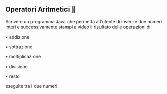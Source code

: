 ## Operatori Aritmetici 🛴

Scrivere un programma Java che permetta all’utente di inserire due numeri interi e successivamente stampi a video il risultato delle operazioni di:

• addizione

• sottrazione

• moltiplicazione

• divisione

• resto

eseguite tra i due numeri.